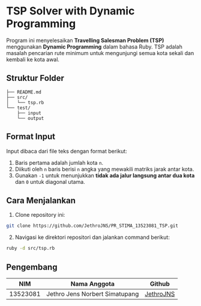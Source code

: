 # TSP Solver with Dynamic Programming

Program ini menyelesaikan **Travelling Salesman Problem (TSP)** menggunakan **Dynamic Programming** dalam bahasa Ruby. TSP adalah masalah pencarian rute minimum untuk mengunjungi semua kota sekali dan kembali ke kota awal.

## Struktur Folder

```
├── README.md
├── src/
│   └── tsp.rb
└── test/
    ├── input
    └── output
```

## Format Input

Input dibaca dari file teks dengan format berikut:

1. Baris pertama adalah jumlah kota `n`.
2. Diikuti oleh `n` baris berisi `n` angka yang mewakili matriks jarak antar kota.
3. Gunakan `-1` untuk menunjukkan **tidak ada jalur langsung antar dua kota** dan `0` untuk diagonal utama.


## Cara Menjalankan

1. Clone repository ini:

```bash
git clone https://github.com/JethroJNS/PR_STIMA_13523081_TSP.git
```

2. Navigasi ke direktori repositori dan jalankan command berikut:

```bash
ruby -d src/tsp.rb
```

## Pengembang

| **NIM**  | **Nama Anggota**               | **Github** |
| -------- | ------------------------------ | ---------- |
| 13523081 | Jethro Jens Norbert Simatupang | [JethroJNS](https://github.com/JethroJNS) |